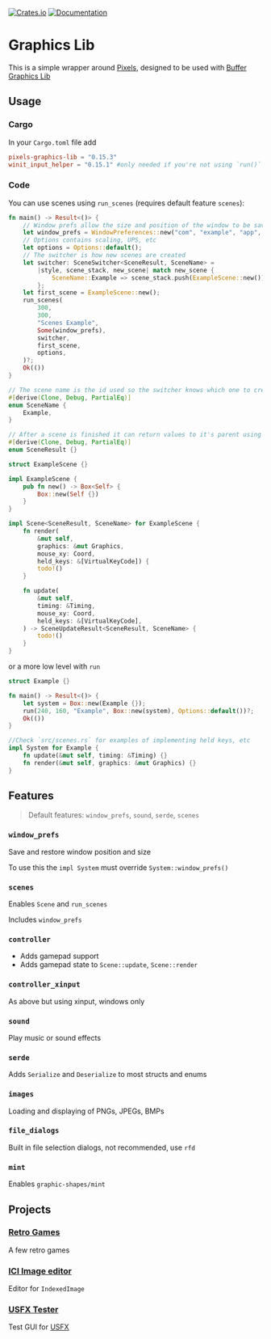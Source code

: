 [![Crates.io](https://img.shields.io/crates/v/pixels-graphics-lib)](https://crates.io/crates/pixels-graphics-lib "Crates.io version")
[![Documentation](https://img.shields.io/docsrs/pixels-graphics-lib)](https://docs.rs/pixels-graphics-lib "Documentation")

# Graphics Lib

This is a simple wrapper around [Pixels](https://github.com/parasyte/pixels), designed to be used with [Buffer Graphics Lib](https://github.com/emmabritton/buffer-graphics-lib)

## Usage

### Cargo

In your `Cargo.toml` file add
```toml
pixels-graphics-lib = "0.15.3"
winit_input_helper = "0.15.1" #only needed if you're not using `run()`
```

### Code

You can use scenes using `run_scenes` (requires default feature `scenes`):
```rust
fn main() -> Result<()> {
    // Window prefs allow the size and position of the window to be saved and restored
    let window_prefs = WindowPreferences::new("com", "example", "app", 1)?;
    // Options contains scaling, UPS, etc
    let options = Options::default();
    // The switcher is how new scenes are created
    let switcher: SceneSwitcher<SceneResult, SceneName> =
        |style, scene_stack, new_scene| match new_scene {
            SceneName::Example => scene_stack.push(ExampleScene::new()),
        };
    let first_scene = ExampleScene::new();
    run_scenes(
        300,
        300,
        "Scenes Example",
        Some(window_prefs),
        switcher,
        first_scene,
        options,
    )?;
    Ok(())
}

// The scene name is the id used so the switcher knows which one to create
#[derive(Clone, Debug, PartialEq)]
enum SceneName {
    Example,
}

// After a scene is finished it can return values to it's parent using scene result
#[derive(Clone, Debug, PartialEq)]
enum SceneResult {}

struct ExampleScene {}

impl ExampleScene {
    pub fn new() -> Box<Self> {
        Box::new(Self {})
    }
}

impl Scene<SceneResult, SceneName> for ExampleScene {
    fn render(
        &mut self, 
        graphics: &mut Graphics, 
        mouse_xy: Coord, 
        held_keys: &[VirtualKeyCode]) {
        todo!()
    }

    fn update(
        &mut self,
        timing: &Timing,
        mouse_xy: Coord,
        held_keys: &[VirtualKeyCode],
    ) -> SceneUpdateResult<SceneResult, SceneName> {
        todo!()
    }
}
```

or a more low level with `run`
```rust
struct Example {}

fn main() -> Result<()> {
    let system = Box::new(Example {});
    run(240, 160, "Example", Box::new(system), Options::default())?;
    Ok(())
}

//Check `src/scenes.rs` for examples of implementing held keys, etc
impl System for Example {
    fn update(&mut self, timing: &Timing) {}
    fn render(&mut self, graphics: &mut Graphics) {}
}
```

## Features

> Default features: `window_prefs`, `sound`, `serde`, `scenes`

### `window_prefs`

Save and restore window position and size

To use this the `impl System` must override `System::window_prefs()`

### `scenes`

Enables `Scene` and `run_scenes`

Includes `window_prefs`

### `controller`

* Adds gamepad support
* Adds gamepad state to `Scene::update`, `Scene::render` 

### `controller_xinput`

As above but using xinput, windows only

### `sound`

Play music or sound effects

### `serde`

Adds `Serialize` and `Deserialize` to most structs and enums

### `images`

Loading and displaying of PNGs, JPEGs, BMPs

### `file_dialogs`

Built in file selection dialogs, not recommended, use `rfd`

### `mint`

Enables `graphic-shapes/mint`

## Projects

### [Retro Games](https://github.com/emmabritton/retro-games)

A few retro games

### [ICI Image editor](https://github.com/emmabritton/ici-image-editor)

Editor for `IndexedImage`

### [USFX Tester](https://github.com/emmabritton/uxfs-test)

Test GUI for [USFX](https://github.com/tversteeg/usfx)
